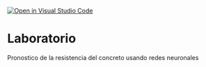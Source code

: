 [![Open in Visual Studio Code](https://classroom.github.com/assets/open-in-vscode-c66648af7eb3fe8bc4f294546bfd86ef473780cde1dea487d3c4ff354943c9ae.svg)](https://classroom.github.com/online_ide?assignment_repo_id=9215653&assignment_repo_type=AssignmentRepo)
# Laboratorio
Pronostico de la resistencia del concreto usando redes neuronales
